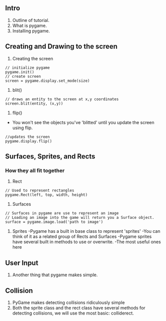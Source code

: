## Intro
1. Outline of tutorial.
1. What is pygame.
1. Installing pygame.

## Creating and Drawing to the screen
1. Creating the screen
```
// initialize pygame
pygame.init()
// create screen
screen = pygame.display.set_mode(size)
```

1. blit()
```
// draws an entity to the screen at x,y coordinates
screen.blit(entity, (x,y))
```

1. flip()
 - You won't see the objects you've 'blitted' until you update the screen using flip.
```
//updates the screen
pygame.display.flip()
```

## Surfaces, Sprites, and Rects
### How they all fit together
1. Rect
```
// Used to represent rectangles
pygame.Rect(left, top, width, height)
```

1. Surfaces
```
// Surfaces in pygame are use to represent an image
// Loading an image into the game will return you a Surface object.
surface = pygame.image.load('path to image')
```

1. Sprites
  -Pygame has a built in base class to represent 'sprites'
  -You can think of it as a related group of Rects and Surfaces
  -Pygame sprites have several built in methods to use or overwrite.
    -The most useful ones here

## User Input
1. Another thing that pygame makes simple.

## Collision
1. PyGame makes detecting collisions ridiculously simple
1. Both the sprite class and the rect class have several methods for detecting collisions, we will use the most basic: colliderect.

